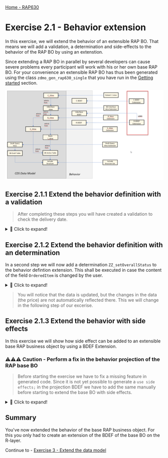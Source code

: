 [Home - RAP630](../../../../#exercises)

# Exercise 2.1 - Behavior extension

In this exercise, we will extend the behavior of an extensible RAP BO. That means we will add a validation, a determination and side-effects to the behavior of the RAP BO by using an extenstion.   

Since extending a RAP BO in parallel by several developers can cause severe problems every participant will work with his or her own base RAP BO. For your convenience an extensible RAP BO has thus been generated using the class `zdmo_gen_rap630_single` that you have run in the [Getting started](../ex0/README.md) section.  

![BDEF Extension](images/ex2_01_overview_RAP630.png)

## Exercise 2.1.1 Extend the behavior definition with a validation

>  After completing these steps you will have created a validation to check the delivery date.  

 <details>
  <summary>🔵 Click to expand!</summary>

1. Right-click on the behavior definition `ZRAP630R_ShopTP_###` and select **New Behavior Extension** from the context menue. 

   ![BDEF Extension](images/ex2_01_010_RAP630.png)   

2. In the Create Behavior Extension dialogue enter the following values

    > **⚠⚠⚠ Caution**     
    > Be sure to change the name of the package from `ZRAP630_###` to `ZRAP630_###_EXT`.
    > By default the dialogue will propose the package name of the base RAP BO.  
    > In case of a package delivered by SAP this won't be a problem, but here we want to build the extension in a different package
    > in the customer namespace `Z`.
    
    **Package**: ⚠`ZRAP630_###_EXT`⚠   
    **Name**: `ZRAP630R_EXT_SHOPTP_###`  
    **Description**: `Extension for ZRAP630R_ShopTP_###`    
    **Behavior Definition**: `ZRAP630R_SHOPTP_###`  
    **BO Interface**: `ZRAP630I_SHOPTP_###`  

    ![BDEF Extension](images/ex2_01_020_RAP630.png)   

3. Select a transport request and press **Finish**   <  

4. Add a validation `zz_validateDeliverydate` to your behavior defintion that reacts on `create;` and the field `DeliveryDate;`  
   This validation must also be added to the `draft determine action Prepare` and activate your changes.
 
   <pre>
   extension using interface zrap630i_shoptp_05c
   implementation in class zbp_zrap630r_shop_x_fbk_05c unique;

   extend behavior for Shop
   {     
     validation zz_validateDeliverydate on save { create;   field DeliveryDate; }

     extend draft determine action  Prepare
     {
       validation zz_validateDeliveryDate;
     }
   }  
   </pre> 

   
5. Click on the proposed name of the behavior implementation class **(1)** of your behavior extension and press **Ctrl+1** to start the content assist and click on the proposed action **(2)** and press Next **(3)**.  
   
   ![BDEF Extension](images/ex2_01_050_RAP630.png) 
   
6. Select a transport request and press **Finish**.    
   
7. This will open the editor for your behavior implementation class. Here you have to have to navigate to the **Local Types** tab since the implementation of behaviors takes place in local classes.    

   ![BDEF Extension](images/ex2_01_060_RAP630.png)    

8. Add the following code to the local class `lhc_shop` which implements the validation. 

<pre>   
CLASS lhc_shop DEFINITION INHERITING FROM cl_abap_behavior_handler.   

  PUBLIC SECTION.  
    CONSTANTS state_area_check_delivery_date       TYPE string VALUE 'CHECK_DELIVERYDATE'       ##NO_TEXT.   
  PRIVATE SECTION.  
    METHODS zz_validateDeliverydate               FOR VALIDATE ON SAVE  
      IMPORTING keys FOR Shop~zz_validateDeliverydate.  

ENDCLASS.  

CLASS lhc_shop IMPLEMENTATION.  

  METHOD zz_validateDeliverydate.  
    READ ENTITIES OF ZRAP630i_ShopTP_### IN LOCAL MODE  
            ENTITY Shop  
            FIELDS ( DeliveryDate OverallStatus )  
            WITH CORRESPONDING #( keys )  
            RESULT DATA(onlineorders).  

    LOOP AT onlineorders INTO DATA(onlineorder).  
      APPEND VALUE #( %tky           = onlineorder-%tky  
                      %state_area    = state_area_check_delivery_date )  
             TO reported-shop.  
      DATA(deliverydate)             =  onlineorder-DeliveryDate - cl_abap_context_info=>get_system_date(  ).  
      IF onlineorder-deliverydate IS INITIAL  .  
        APPEND VALUE #( %tky           = onlineorder-%tky ) TO failed-shop.  
        APPEND VALUE #( %tky           = onlineorder-%tky  
                        %state_area    = state_area_check_delivery_date  
                        %msg           = new_message_with_text(  
                                            severity = if_abap_behv_message=>severity-error  
                                            text     = 'delivery period cannot be initial'  
                       ) )  
                TO reported-shop.  
      ENDIF.  
    ENDLOOP.  
  ENDMETHOD.  
ENDCLASS.  

</pre>  

9. Open the service binding `ZRAP630UI_SHOP_O4_###` of your RAP base BO.

10. Double-click on the entity **Shop** . This will start the ADT preview of the Shop RAP BO.  

    ![BDEF Extension](images/ex2_01_070_RAP630.png) 

10. Press the **Create** button.   
11. Select an order item but do not select a **Delivery Date** 
12. This shall raise the follwoing error message:   

    ![BDEF Extension](images/ex2_01_090_RAP630.png)   

</details>

## Exercise 2.1.2 Extend the behavior definition with an determination

In a second step we will now add a determination `ZZ_setOverallStatus` to the behavior defintion extension. This shall be executed in case the content of the field `OrderedItem` is changed by the user.   

 <details>
  <summary>🔵 Click to expand!</summary>
 
1. Add the following statement to your behavior defintion extension `ZRAP630R_EXT_SHOPTP_###`.     

   <pre>
     determination ZZ_setOverallStatus on modify {  field OrderedItem; }
   </pre>
  
  so that the code of your BDEF should now read as follows:   
  <pre>   
  extension using interface zrap630i_shoptp_###
    implementation in class zbp_rap630r_ext_shoptp_### unique;

  extend behavior for Shop
  {
    validation zz_validateDeliverydate on save { create; field DeliveryDate; }

    extend draft determine action Prepare
     {
       validation zz_validateDeliveryDate;
      }
    determination ZZ_setOverallStatus on modify { field OrderedItem; }
   }
  </pre>


2. Press **Ctrl+1** to start the content assist and double-click on the proposal to add the appropriate code in the behavior implementation class `zbp_rap630r_ext_shoptp_###`. 

3. Add the following code into the implementation of the method `ZZ_setOverallStatus`.
   
   > The code first performs a read request using EML using the key fields of our RAP BO that are provided by the framework an reads the data of all affected 
   > orders. In the following loop statement it is checked whether the price exceeds a certain threshould (1000 EUR) and depending on the price the order is 
   > either autmatically approved or is awaiting an approval.   
   > The price for a product is read from an CDS view and the instance of the RAP BO is modified accordingly.    
 
   <pre>
   METHOD ZZ_setOverallStatus.

    DATA update_bo      TYPE TABLE FOR UPDATE     ZRAP630i_ShopTP_###\\Shop.
    DATA update_bo_line TYPE STRUCTURE FOR UPDATE ZRAP630i_ShopTP_###\\Shop .

    READ ENTITIES OF ZRAP630I_ShopTP_### IN LOCAL MODE
      ENTITY Shop
        ALL FIELDS " ( OrderItemPrice OrderID )
        WITH CORRESPONDING #( keys )
      RESULT DATA(OnlineOrders)
      FAILED DATA(onlineorders_failed)
      REPORTED DATA(onlineorders_reported).

    DATA(product_value_help) = NEW zrap630_cl_vh_product_###(  ).
    data(products) = product_value_help->get_products(  ).

    LOOP AT onlineorders INTO DATA(onlineorder).

      update_bo_line-%tky = onlineorder-%tky.

      IF onlineorder-OrderItemPrice > 1000.
        update_bo_line-OverallStatus = 'Awaiting approval'.
      ELSE.
        update_bo_line-OverallStatus = 'Automatically approved'.
      ENDIF.

      SELECT SINGLE * FROM @products as hugo
         WHERE Product = @onlineorder-OrderedItem  INTO @data(product).

      update_bo_line-OrderItemPrice = product-Price.
      update_bo_line-CurrencyCode = product-Currency.

      APPEND update_bo_line TO update_bo.
    ENDLOOP.


    MODIFY ENTITIES OF zrap630i_shoptp_### IN LOCAL MODE
      ENTITY Shop
        UPDATE FIELDS (
        OverallStatus
        CurrencyCode
        OrderItemPrice
        )
        WITH update_bo
       REPORTED DATA(update_reported).

    reported = CORRESPONDING #( DEEP update_reported ).

    ENDMETHOD.
   
   </pre>

3. > When you get the error message:   
   > The entity "SHOP" does not have a determination "ZZ_SETOVERALLSTATUS".	 
   > This might be, because you have not activated yor BDEF yet.   

</details>

> You will notice that the data is updated, but the changes in the data (the price) are not automatically reflected there. 
> This we will change in the following step of our excerise.

## Exercise 2.1.3 Extend the behavior with side effects

In this exercise we will show how side effect can be added to an extensible base RAP business object by using a BDEF Extension.


### ⚠⚠⚠ Caution - Perform a fix in the behavior projection of the RAP base BO 

> Before starting the exercise we have to fix a missing feature in generated code. 
> Since it is not yet possible to generate a `use side effects;` in the projection BDEF 
> we have to add the same manually before starting to extend the base BO with side effects.

<details>
  <summary>🔵 Click to expand!</summary>
 
1. Open the generated projection Behavior defintion `ZRAP630C_ShopTP_###` of the base BO. Here we have to add the statement `use side effects;`. 
   This statement has to be added to the base business object is because the statement cannot be added by the extension 
   but has to be part of the base business object.  
 
   <pre>
     use side effects;
   </pre>   

2. The code of the generated projection behavior definition should now read as follows.    

<pre>
projection;
strict ( 2 );
extensible;
use draft;
use side effects;
define behavior for ZRAP630C_ShopTP_### alias Shop
extensible
use etag

{
  use create;
  use update;
  use delete;

  use action Edit;
  use action Activate;
  use action Discard;
  use action Resume;
  use action Prepare;
}   
</pre>

When you now try out the extended RAP business object you should notice that the price is automatically updated once the user has selected a new object.
 
![BDEF Extension](images/ex2_02_040_RAP630.png)


 
Now you can continue and add side effects via your behavior defintion extension ...

<details>
  <summary>🔵 Click to expand!</summary>

1. Open the behavior extension `ZRAP630R_Ext_ShopTP_###` by pressing **Ctrl+Shift+A**.
2. Add the following code snippet  
   
   <pre>side effects { field OrderedItem affects field OrderItemPrice , field CurrencyCode ; }</pre>  

   to your behavior extension right after the determination. 
 
   Your BDEF extension code should now read as follows:  

  <pre>
    extension using interface zrap630i_shoptp_###
      implementation in class zbp_rap630r_ext_shoptp_### unique;

      extend behavior for Shop
   {
     validation zz_validateDeliverydate on save { create; field DeliveryDate; }
     extend draft determine action Prepare
     {
       validation zz_validateDeliveryDate;
      }
    determination ZZ_setOverallStatus on modify { field OrderedItem; }
    side effects { field OrderedItem affects field OrderItemPrice , field CurrencyCode ; }
    }
   </pre>

3. Create a new order, specify a delivery data or open an existing order and switch to the edit mode and then select a (new) product. 
   
   You will notice that the data that you have selected in the SAP Fiori UI is not being updated automatically. When chaning / selecting a new product.

   ![BDEF Extension](images/ex2_02_020_RAP630.png)   

   you will see that even a browser refresh not updated will be visible. Only after you use the refresh of the UI the changes will bekome visble
   
  ![BDEF Extension](images/ex2_02_030_RAP630.png)
 
 
</pre> 
 </details>
</details>

## Summary

You've now extended the behavior of the base RAP business object. For this you only had to create an extension of the BDEF of the base BO on the R-layer.

Continue to - [Exercise 3 - Extend the data model ](../ex3/README.md)


